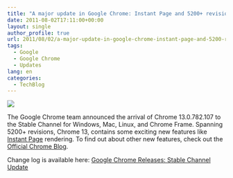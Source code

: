 ```yaml
---
title: "A major update in Google Chrome: Instant Page and 5200+ revisions"
date: 2011-08-02T17:11:00+00:00
layout: single
author_profile: true
url: 2011/08/02/a-major-update-in-google-chrome-instant-page-and-5200-revisions/
tags:
  - Google
  - Google Chrome
  - Updates
lang: en
categories: 
  - TechBlog
---
```

[![](http://4.bp.blogspot.com/-q6dt7iBFeiM/TjgoUqLPCiI/AAAAAAAAD70/Yfr4YdkeVfU/s1600/new-chrome-logo.png)](http://4.bp.blogspot.com/-q6dt7iBFeiM/TjgoUqLPCiI/AAAAAAAAD70/Yfr4YdkeVfU/s1600/new-chrome-logo.png)

The Google Chrome team announced the arrival of Chrome 13.0.782.107 to the Stable Channel for Windows, Mac, Linux, and Chrome Frame. Spanning 5200+ revisions, Chrome 13, contains some exciting new features like [Instant Page](http://chrome.blogspot.com/2011/06/faster-than-fast.html) rendering. To find out about other new features, check out the [Official Chrome Blog](http://chrome.blogspot.com/2011/08/instant-pages-on-google-chrome.html).

Change log is available here: [Google Chrome Releases: Stable Channel Update](http://googlechromereleases.blogspot.com/2011/08/stable-channel-update.html)